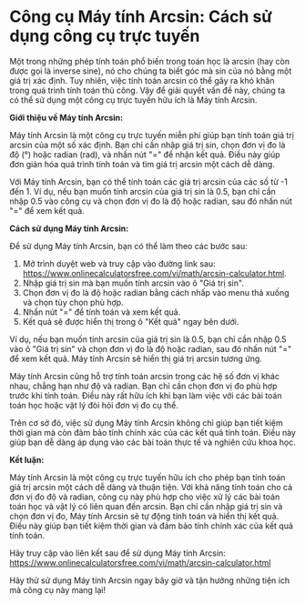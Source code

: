 Công cụ Máy tính Arcsin: Cách sử dụng công cụ trực tuyến
========================================================

Một trong những phép tính toán phổ biến trong toán học là arcsin (hay còn được gọi là inverse sine), nó cho chúng ta biết góc mà sin của nó bằng một giá trị xác định. Tuy nhiên, việc tính toán arcsin có thể gây ra khó khăn trong quá trình tính toán thủ công. Vậy để giải quyết vấn đề này, chúng ta có thể sử dụng một công cụ trực tuyến hữu ích là Máy tính Arcsin.

**Giới thiệu về Máy tính Arcsin:**

Máy tính Arcsin là một công cụ trực tuyến miễn phí giúp bạn tính toán giá trị arcsin của một số xác định. Bạn chỉ cần nhập giá trị sin, chọn đơn vị đo là độ (°) hoặc radian (rad), và nhấn nút "=" để nhận kết quả. Điều này giúp đơn giản hóa quá trình tính toán và tìm giá trị arcsin một cách dễ dàng.

Với Máy tính Arcsin, bạn có thể tính toán các giá trị arcsin của các số từ -1 đến 1. Ví dụ, nếu bạn muốn tính arcsin của giá trị sin là 0.5, bạn chỉ cần nhập 0.5 vào công cụ và chọn đơn vị đo là độ hoặc radian, sau đó nhấn nút "=" để xem kết quả.

**Cách sử dụng Máy tính Arcsin:**

Để sử dụng Máy tính Arcsin, bạn có thể làm theo các bước sau:

1. Mở trình duyệt web và truy cập vào đường link sau: <https://www.onlinecalculatorsfree.com/vi/math/arcsin-calculator.html>.
2. Nhập giá trị sin mà bạn muốn tính arcsin vào ô "Giá trị sin".
3. Chọn đơn vị đo là độ hoặc radian bằng cách nhấp vào menu thả xuống và chọn tùy chọn phù hợp.
4. Nhấn nút "=" để tính toán và xem kết quả.
5. Kết quả sẽ được hiển thị trong ô "Kết quả" ngay bên dưới.

Ví dụ, nếu bạn muốn tính arcsin của giá trị sin là 0.5, bạn chỉ cần nhập 0.5 vào ô "Giá trị sin" và chọn đơn vị đo là độ hoặc radian, sau đó nhấn nút "=" để xem kết quả. Máy tính Arcsin sẽ hiển thị giá trị arcsin tương ứng.

Máy tính Arcsin cũng hỗ trợ tính toán arcsin trong các hệ số đơn vị khác nhau, chẳng hạn như độ và radian. Bạn chỉ cần chọn đơn vị đo phù hợp trước khi tính toán. Điều này rất hữu ích khi bạn làm việc với các bài toán toán học hoặc vật lý đòi hỏi đơn vị đo cụ thể.

Trên cơ sở đó, việc sử dụng Máy tính Arcsin không chỉ giúp bạn tiết kiệm thời gian mà còn đảm bảo tính chính xác của các kết quả tính toán. Điều này giúp bạn dễ dàng áp dụng vào các bài toán thực tế và nghiên cứu khoa học.

**Kết luận:**

Máy tính Arcsin là một công cụ trực tuyến hữu ích cho phép bạn tính toán giá trị arcsin một cách dễ dàng và thuận tiện. Với khả năng tính toán cho cả đơn vị đo độ và radian, công cụ này phù hợp cho việc xử lý các bài toán toán học và vật lý có liên quan đến arcsin. Bạn chỉ cần nhập giá trị sin và chọn đơn vị đo, Máy tính Arcsin sẽ tự động tính toán và hiển thị kết quả. Điều này giúp bạn tiết kiệm thời gian và đảm bảo tính chính xác của kết quả tính toán.

Hãy truy cập vào liên kết sau để sử dụng Máy tính Arcsin: <https://www.onlinecalculatorsfree.com/vi/math/arcsin-calculator.html>

Hãy thử sử dụng Máy tính Arcsin ngay bây giờ và tận hưởng những tiện ích mà công cụ này mang lại!